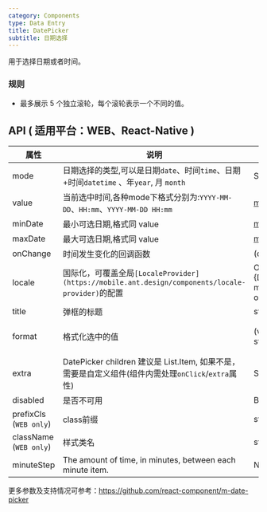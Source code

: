 ```yaml
---
category: Components
type: Data Entry
title: DatePicker
subtitle: 日期选择
---
```


用于选择日期或者时间。

### 规则
- 最多展示 5 个独立滚轮，每个滚轮表示一个不同的值。


## API ( 适用平台：WEB、React-Native )

| 属性        | 说明           | 类型       | 默认值       |
|------------|----------------|-----------|--------------|
| mode  | 日期选择的类型,可以是日期`date`、时间`time`、日期+时间`datetime` 、年`year`, 月 `month` | String | `date`  |
| value | 当前选中时间,各种mode下格式分别为:`YYYY-MM-DD`、`HH:mm`、`YYYY-MM-DD HH:mm` | [moment](http://momentjs.com/) | 无 |
| minDate   | 最小可选日期,格式同 value | [moment](http://momentjs.com/)  |  -  |
| maxDate   | 最大可选日期,格式同 value | [moment](http://momentjs.com/)  |  -  |
| onChange   | 时间发生变化的回调函数  | (date: Object): void |  无  |
| locale   | 国际化，可覆盖全局`[LocaleProvider](https://mobile.ant.design/components/locale-provider)`的配置 | Object: {DatePickerLocale: {year, month, day, hour, minute}, okText, dismissText } |  无 |
| title  | 弹框的标题 | string/React.ReactElement |  无  |
| format  | 格式化选中的值 | (value:moment) => string/string | `(val) => { return val; }`  |
| extra   | DatePicker children 建议是 List.Item, 如果不是，需要是自定义组件(组件内需处理`onClick`/`extra`属性) | String  |  `请选择`  |
| disabled   | 是否不可用      | Boolean |    false  |
| prefixCls (`WEB only`) |  class前缀 | string | 无 |
| className (`WEB only`) |  样式类名 | string | 无 |
| minuteStep |   The amount of time, in minutes, between each minute item.    | Number | 1 |

更多参数及支持情况可参考：https://github.com/react-component/m-date-picker
